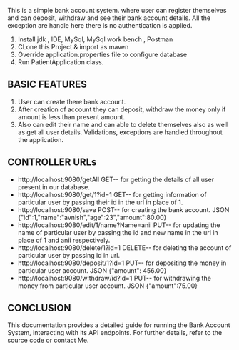 This is a simple bank account system. where user can register themselves and can deposit, withdraw and see their bank account details. All the exception are handle here there is no authentication is applied.

1. Install jdk , IDE, MySql, MySql work bench , Postman
2. CLone this Project & import as maven
3. Override application.properties file to configure database
4. Run PatientApplication class.
## **BASIC FEATURES**
1. User can create there bank account.
2. After creation of account they can deposit, withdraw the money only if amount is less than present amount.
3. Also can edit their name and can able to delete themselves also as well as get all user details.
   Validations, exceptions are handled throughout the application.
## **CONTROLLER URLs**
* http://localhost:9080/getAll GET-- for getting the details of all user present in our database.
* http://localhost:9080/get/1?id=1 GET-- for getting information of particular user by passing their id in the url in place of 1.
* http://localhost:9080/save POST-- for creating the bank account. JSON
  {"id":1,"name":"avnish","age":23","amount":80.00}
* http://localhost:9080/edit/1/name?Name=anii PUT-- for updating the name of particular user by passing the id and new name in the url in place of 1 and anii respectively.
* http://localhost:9080/delete/1?id=1 DELETE-- for deleting the account of particular user by passing id in url.
* http://localhost:9080/deposit/1?id=1 PUT-- for depositing the money in particular user account. JSON
   {"amount": 456.00}
* http://localhost:9080/withdraw/id?id=1 PUT-- for withdrawing the money from particular user account. JSON
   {"amount":75.00}

## **CONCLUSION**
This documentation provides a detailed guide for running the Bank Account System, interacting with its API endpoints. For further details, refer to the source code or contact Me.
